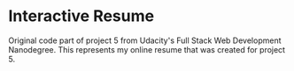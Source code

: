 Interactive Resume
==================

Original code part of project 5 from Udacity's Full Stack Web Development Nanodegree.
This represents my online resume that was created for project 5.

